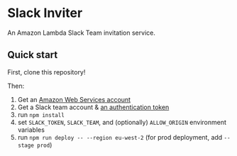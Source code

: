 # Slack Inviter

An Amazon Lambda Slack Team invitation service.

## Quick start

First, clone this repository!

Then:

1. Get an [Amazon Web Services account](http://console.aws.amazon.com/)
2. Get a Slack team account & [an authentication token](https://api.slack.com/docs/oauth-test-tokens)
3. run `npm install`
4. set `SLACK_TOKEN`, `SLACK_TEAM`, and (optionally) `ALLOW_ORIGIN` environment variables
5. run `npm run deploy -- --region eu-west-2` (for prod deployment, add `--stage prod`)

